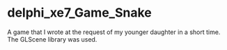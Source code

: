 # delphi_xe7_Game_Snake
A game that I wrote at the request of my younger daughter in a short time. The GLScene library was used.
